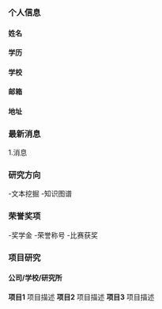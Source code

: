 ### 个人信息
#### 姓名
#### 学历
#### 学校
#### 邮箱
#### 地址
### 最新消息
1.消息
### 研究方向
-文本挖掘
-知识图谱
### 荣誉奖项
-奖学金
-荣誉称号
-比赛获奖
### 项目研究
#### 公司/学校/研究所
**项目1**
项目描述
**项目2**
项目描述
**项目3**
项目描述
